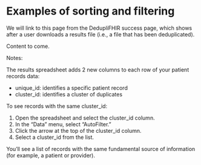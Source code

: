 # Examples of sorting and filtering

We will link to this page from the DedupliFHIR success page, which shows after a user downloads a results file (i.e., a file that has been deduplicated). 

Content to come. 

Notes: 

The results spreadsheet adds 2 new columns to each row of your patient records data: 

* unique_id: identifies a specific patient record
* cluster_id: identifies a cluster of duplicates


To see records with the same cluster_id: 

1. Open the spreadsheet and select the cluster_id column.
2. In the “Data” menu, select “AutoFilter.”
3. Click the arrow at the top of the cluster_id column.
4. Select a cluster_id from the list.

You’ll see a list of records with the same fundamental source of information (for example, a patient or provider).
